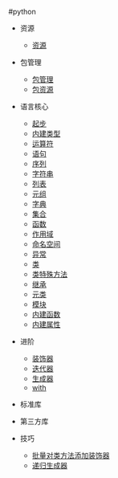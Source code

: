 #python

+   资源

    +   [资源](resrc.md)

+   包管理

    +   [包管理](packagemgr.md)
    +   [包资源](package.md)

+   语言核心

    +   [起步](start.md)
    +   [内建类型](basic-builtin-type.md)
    +   [运算符](oper.md)
    +   [语句](statement.md)
    +   [序列](sequence.md)
    +   [字符串](str.md)
    +   [列表](list.md)
    +   [元组](tuple.md)
    +   [字典](dict.md)
    +   [集合](set.md)
    +   [函数](function.md)
    +   [作用域](scope.md)
    +   [命名空间](namespace.md)
    +   [异常](exception.md)
    +   [类](class.md)
    +   [类特殊方法](class-special-method.md)
    +   [继承](inherit.md)
    +   [元类](metaclass.md)
    +   [模块](module.md)
    +   [内建函数](builtin-func.md)
    +   [内建属性](builtin-attr.md)

+   进阶

    +   [装饰器](decorator.md)
    +   [迭代器](iter.md)
    +   [生成器](generator.md)
    +   [with](with.md)

+   标准库

+   第三方库

+   技巧

    +   [批量对类方法添加装饰器](batch-add-decor-forclass.md)
    +   [递归生成器](recursion-generator.md)
